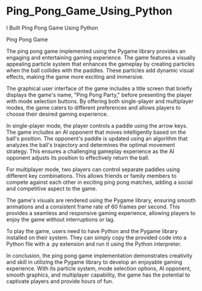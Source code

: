 # Ping_Pong_Game_Using_Python
I Built Ping Pong Game Using Python



Ping Pong Game

The ping pong game implemented using the Pygame library provides an engaging and entertaining gaming experience. The game features a visually appealing particle system that enhances the gameplay by creating particles when the ball collides with the paddles. These particles add dynamic visual effects, making the game more exciting and immersive.

The graphical user interface of the game includes a title screen that briefly displays the game's name, "Ping Pong Party," before presenting the player with mode selection buttons. By offering both single-player and multiplayer modes, the game caters to different preferences and allows players to choose their desired gaming experience.

In single-player mode, the player controls a paddle using the arrow keys. The game includes an AI opponent that moves intelligently based on the ball's position. The opponent's paddle is updated using an algorithm that analyzes the ball's trajectory and determines the optimal movement strategy. This ensures a challenging gameplay experience as the AI opponent adjusts its position to effectively return the ball.

For multiplayer mode, two players can control separate paddles using different key combinations. This allows friends or family members to compete against each other in exciting ping pong matches, adding a social and competitive aspect to the game.

The game's visuals are rendered using the Pygame library, ensuring smooth animations and a consistent frame rate of 60 frames per second. This provides a seamless and responsive gaming experience, allowing players to enjoy the game without interruptions or lag.

To play the game, users need to have Python and the Pygame library installed on their system. They can simply copy the provided code into a Python file with a .py extension and run it using the Python interpreter.

In conclusion, the ping pong game implementation demonstrates creativity and skill in utilizing the Pygame library to develop an enjoyable gaming experience. With its particle system, mode selection options, AI opponent, smooth graphics, and multiplayer capability, the game has the potential to captivate players and provide hours of fun.
